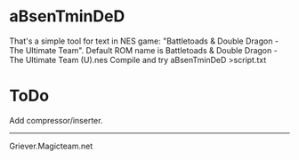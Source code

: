 aBsenTminDeD
============
That's a simple tool for text in NES game: "Battletoads & Double Dragon - The Ultimate Team".
Default ROM name is Battletoads & Double Dragon - The Ultimate Team (U).nes
Compile and try aBsenTminDeD >script.txt

ToDo
====
Add compressor/inserter.
_____________________
Griever.Magicteam.net
